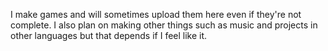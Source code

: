I make games and will sometimes upload them here even if they're not complete.
I also plan on making other things such as music and projects in other languages but that depends if I feel like it.

<!---
RubenM0/RubenM0 is a ✨ special ✨ repository because its `README.md` (this file) appears on your GitHub profile.
You can click the Preview link to take a look at your changes.
--->
